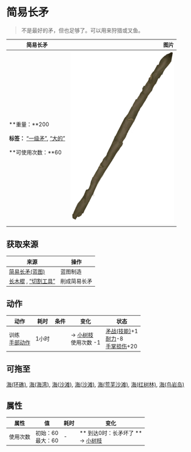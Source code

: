 # 简易长矛  
> 不是最好的矛，但也足够了。可以用来狩猎或叉鱼。  
  
  简易长矛  |   图片   
 ----  |  ----:   
 **重量：**200<br><br>**标签：**	[“一级矛”](tag_Spear.md), [“大的”](tag_Large.md)<br><br>**可使用次数：**60  |  ![](Sprite/SpearRustic.png)   
  
## 获取来源  
来源  |  操作  
----  |  ----  
[简易长矛(蓝图)](Bp_RusticSpear.md)  |  蓝图制造  
[长木棍](StickLong.md) , [“切割工具”](tag_Cutter.md)  |  削成简易长矛  
## 动作  
动作  |  耗时  |  条件  |  变化  |  状态  
----  |  ----  |  ----  |  ----  |  ----  
训练<br>[手部动作](HandAction.md)  |  1小时  |    |  → [小树枝](Sticks.md)<br>使用次数  -1<br>  |  [矛战(技能)](Skill_SpearFighting.md)+1<br>[耐力](Stamina.md)-8<br>[手掌损伤](HandDamage.md)+20  
## 可拖至  
[海(环礁)](Sea_Atoll.md), [海(海湾)](Sea_Bay.md), [海(沙滩)](Sea_Beach.md), [海(沙滩)](Sea_Cove.md), [海(荒芜沙滩)](Sea_DesolateBeach.md), [海(红树林)](Sea_Mangroves.md), [海(鸟岩岛)](Sea_Rocks.md)  
## 属性   
属性  |  值  |  耗时  |  变化  
----  |  ----  |  ----  |  ----  
使用次数  |  初始：60<br>最大：60  |  -  |  ** 到达0时：长矛坏了 **<br>→ [小树枝](Sticks.md)  
